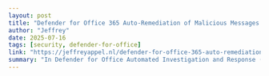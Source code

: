 ```yaml
---
layout: post
title: "Defender for Office 365 Auto-Remediation of Malicious Messages (AIR)"
author: "Jeffrey"
date: 2025-07-16
tags: [security, defender-for-office]
link: "https://jeffreyappel.nl/defender-for-office-365-auto-remediation-of-malicious-messages-air/"
summary: "In Defender for Office Automated Investigation and Response (AIR) is important. Microsoft has improved the features surrounding Auto-Remediation of Malicious Messages in the Automated Investigation..."
---
```


